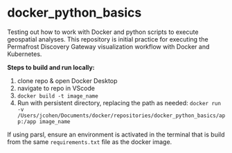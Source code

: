 # docker_python_basics

Testing out how to work with Docker and python scripts to execute geospatial analyses. This repository is initial practice for executing the Permafrost Discovery Gateway visualization workflow with Docker and Kubernetes.

**Steps to build and run locally:**

1. clone repo & open Docker Desktop
2. navigate to repo in VScode
3. `docker build -t image_name` 
4. Run with persistent directory, replacing the path as needed: `docker run -v /Users/jcohen/Documents/docker/repositories/docker_python_basics/app:/app image_name`

If using parsl, ensure an environment is activated in the terminal that is build from the same `requirements.txt` file as the docker image. 
